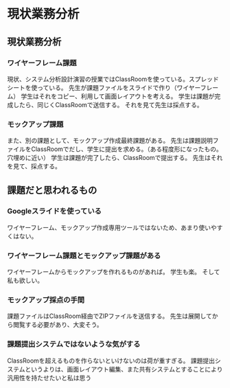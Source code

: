 # 現状業務分析

## 現状業務分析

### ワイヤーフレーム課題

現状、システム分析設計演習の授業ではClassRoomを使っている。スプレッドシートを使っている。
先生が課題ファイルをスライドで作り（ワイヤーフレーム）
学生はそれをコピー、利用して画面レイアウトを考える。
学生は課題が完成したら、同じくClassRoomで送信する。
それを見て先生は採点する。

### モックアップ課題

また、別の課題として、モックアップ作成最終課題がある。
先生は課題説明ファイルをClassRoomでだし、学生に提出を求める。（ある程度形になったもの。穴埋めに近い）
学生は課題が完了したら、ClassRoomで提出する。
先生はそれを見て、採点する。

## 課題だと思われるもの

### Googleスライドを使っている

ワイヤーフレーム、モックアップ作成専用ツールではないため、あまり使いやすくはない。

### ワイヤーフレーム課題とモックアップ課題がある

ワイヤーフレームからモックアップを作れるものがあれば。
学生も楽。
そして私も欲しい。

### モックアップ採点の手間

課題ファイルはClassRoom経由でZIPファイルを送信する。
先生は展開してから閲覧する必要があり、大変そう。

### 課題提出システムではないような気がする

ClassRoomを超えるものを作らないといけないのは荷が重すぎる。
課題提出システムというよりは、画面レイアウト編集、また共有システムとすることにより汎用性を持たせたいと私は思う